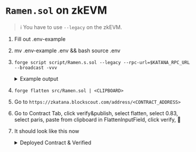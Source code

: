 # `Ramen.sol` on zkEVM 

> ℹ️ You have to use `--legacy` on the zkEVM.

1. Fill out .env-example
2. mv .env-example .env && bash source .env
3. `forge script script/Ramen.s.sol --legacy --rpc-url=$KATANA_RPC_URL --broadcast -vvv`
    <details>

    <summary> Example output </summary>

    ```
    [⠑] Compiling...
    No files changed, compilation skipped
    Script ran successfully.

    ## Setting up 1 EVM.

    ==========================

    Chain 1261120

    Estimated gas price: 0.0115 gwei

    Estimated total gas used for script: 506953

    Estimated amount required: 0.0000058299595 ETH

    ==========================

    ###
    Finding wallets for all the necessary addresses...
    ##
    Sending transactions [0 - 0].
    ⠁ [00:00:00] [###########################################################] 1/1 txes (0.0s)
    Transactions saved to: /home/frank/key3D/SmartContract/Ramen/broadcast/Ramen.s.sol/1261120/run-latest.json

    Sensitive values saved to: /home/frank/key3D/SmartContract/Ramen/cache/Ramen.s.sol/1261120/run-latest.json

    ##
    Waiting for receipts.
    ⠉ [00:00:06] [#######################################################] 1/1 receipts (0.0s)
    ##### 1261120
    ✅  [Success]Hash: 0xf0466810c2dbd180e70ce3a543313ee24993681b2ae8b5d84515458e544a5711
    Contract Address: 0x5Aa0b5EE61195075df5626244533838D32a097ba
    Block: 191060
    Paid: 0.000004484586 ETH (389964 gas * 0.0115 gwei)


    Transactions saved to: /home/frank/key3D/SmartContract/Ramen/broadcast/Ramen.s.sol/1261120/run-latest.json

    Sensitive values saved to: /home/frank/key3D/SmartContract/Ramen/cache/Ramen.s.sol/1261120/run-latest.json



    ==========================

    ONCHAIN EXECUTION COMPLETE & SUCCESSFUL.
    Total Paid: 0.000004484586 ETH (389964 gas * avg 0.0115 gwei)

    Transactions saved to: /home/frank/key3D/SmartContract/Ramen/broadcast/Ramen.s.sol/1261120/run-latest.json

    Sensitive values saved to: /home/frank/key3D/SmartContract/Ramen/cache/Ramen.s.sol/1261120/run-latest.json
    ```
    </details>

4. `forge flatten src/Ramen.sol | <CLIPBOARD>`
5. Go to `https://zkatana.blockscout.com/address/<CONTRACT_ADDRESS>`
6. Go to Contract Tab, click verify&publish, select flatten, select 0.83, select paris, paste from clipboard in FlattenInputField, click verify, :tada:
7. It should look like this now
    <details>

    <summary> Deployed Contract & Verified</summary>

        `https://zkatana.blockscout.com/address/0x5Aa0b5EE61195075df5626244533838D32a097ba?tab=contract`

    </details>

